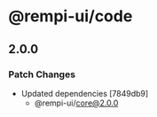 # @rempi-ui/code

## 2.0.0

### Patch Changes

- Updated dependencies [7849db9]
  - @rempi-ui/core@2.0.0
